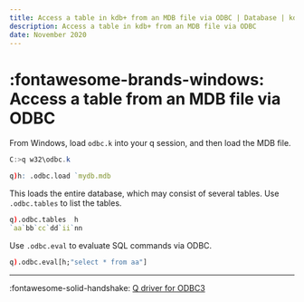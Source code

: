 ```yaml
---
title: Access a table in kdb+ from an MDB file via ODBC | Database | kdb+ and q documentation
description: Access a table in kdb+ from an MDB file via ODBC
date: November 2020
---
```

# :fontawesome-brands-windows: Access a table from an MDB file via ODBC



From Windows, load `odbc.k` into your q session, and then load the MDB file.

```powershell
C:>q w32\odbc.k
```

```q
q)h: .odbc.load `mydb.mdb
```

This loads the entire database, which may consist of several tables. Use `.odbc.tables` to list the tables.

```q
q).odbc.tables  h
`aa`bb`cc`dd`ii`nn
```

Use `.odbc.eval` to evaluate SQL commands via ODBC.

```q
q).odbc.eval[h;"select * from aa"]
```

---
:fontawesome-solid-handshake:
[Q driver for ODBC3](../interfaces/q-server-for-odbc3.md)